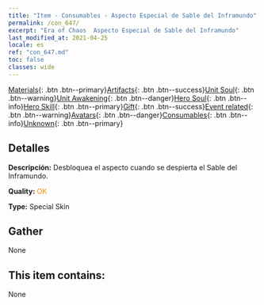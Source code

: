 ```yaml
---
title: "Item - Consumables - Aspecto Especial de Sable del Inframundo"
permalink: /con_647/
excerpt: "Era of Chaos  Aspecto Especial de Sable del Inframundo"
last_modified_at: 2021-04-25
locale: es
ref: "con_647.md"
toc: false
classes: wide
---
```

 [Materials](/ItemsES/){: .btn .btn--primary}[Artifacts](/ItemsES/Artifacts/){: .btn .btn--success}[Unit Soul](/ItemsES/UnitSoul/){: .btn .btn--warning}[Unit Awakening](/ItemsES/UnitAwakening/){: .btn .btn--danger}[Hero Soul](/ItemsES/HeroSoul/){: .btn .btn--info}[Hero Skill](/ItemsES/HeroSkill/){: .btn .btn--primary}[Gift](/ItemsES/Gift/){: .btn .btn--success}[Event related](/ItemsES/Events/){: .btn .btn--warning}[Avatars](/ItemsES/Avatars/){: .btn .btn--danger}[Consumables](/ItemsES/Consumables/){: .btn .btn--info}[Unknown](/ItemsES/Unknown/){: .btn .btn--primary}

## Detalles
 **Descripción:** Desbloquea el aspecto cuando se despierta el Sable del Inframundo.

 **Quality:** <span style="color: #FF8C00">OK</span>

 **Type:** Special Skin

## Gather

  None

## This item contains:

  None

